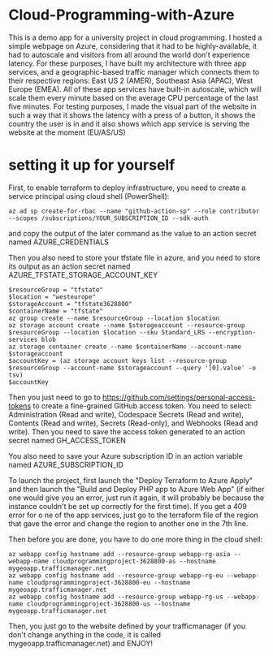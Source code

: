# Cloud-Programming-with-Azure

This is a demo app for a university project in cloud programming. I hosted a simple webpage on Azure, considering that it had to be highly-available, it had to autoscale and visitors from all around the world don't experience latency. 
For these purposes, I have built my architecture with three app services, and a geographic-based traffic manager which connects them to their respective regions: East US 2 (AMER), Southeast Asia (APAC), West Europe (EMEA). All of these app services have built-in autoscale, which will scale them every minute based on the average CPU percentage of the last five minutes. 
For testing purposes, I made the visual part of the website in such a way that it shows the latency with a press of a button, it shows the country the user is in and it also shows which app service is serving the website at the moment (EU/AS/US)

# setting it up for yourself

First, to enable terraform to deploy infrastructure, you need to create a service principal using cloud shell (PowerShell):

```
az ad sp create-for-rbac --name "github-action-sp" --role contributor --scopes /subscriptions/YOUR_SUBSCRIPTION_ID --sdk-auth
```

and copy the output of the later command as the value to an action secret named AZURE_CREDENTIALS

Then you also need to store your tfstate file in azure, and you need to store its output as an action secret named AZURE_TFSTATE_STORAGE_ACCOUNT_KEY

```
$resourceGroup = "tfstate"
$location = "westeurope"
$storageAccount = "tfstate3628800"
$containerName = "tfstate"
az group create --name $resourceGroup --location $location
az storage account create --name $storageaccount --resource-group $resourceGroup --location $location --sku Standard_LRS --encryption-services blob
az storage container create --name $containerName --account-name $storageaccount
$accountKey = (az storage account keys list --resource-group $resourceGroup --account-name $storageaccount --query '[0].value' -o tsv)
$accountKey
```

Then you just need to go to https://github.com/settings/personal-access-tokens to create a fine-grained GitHub access token. You need to select: Administration (Read and write), Codespace Secrets (Read and write), Contents (Read and write), Secrets (Read-only), and Webhooks (Read and write). Then you need to save the access token generated to an action secret named GH_ACCESS_TOKEN

You also need to save your Azure subscription ID in an action variable named AZURE_SUBSCRIPTION_ID

To launch the project, first launch the "Deploy Terraform to Azure Apply" and then launch the "Build and Deploy PHP app to Azure Web App" (if either one would give you an error, just run it again, it will probably be because the instance couldn't be set up correctly for the first time). If you get a 409 error for o ne of the app services, just go to the terraform file of the region that gave the error and change the region to another one in the 7th line. 

Then before you are done, you have to do one more thing in the cloud shell:
```
az webapp config hostname add --resource-group webapp-rg-asia --webapp-name cloudprogrammingproject-3628800-as --hostname mygeoapp.trafficmanager.net
az webapp config hostname add --resource-group webapp-rg-eu --webapp-name cloudprogrammingproject-3628800-eu --hostname mygeoapp.trafficmanager.net
az webapp config hostname add --resource-group webapp-rg-us --webapp-name cloudprogrammingproject-3628800-us --hostname mygeoapp.trafficmanager.net
```

Then, you just go to the website defined by your trafficmanager (if you don't change anything in the code, it is called mygeoapp.trafficmanager.net) and ENJOY!
